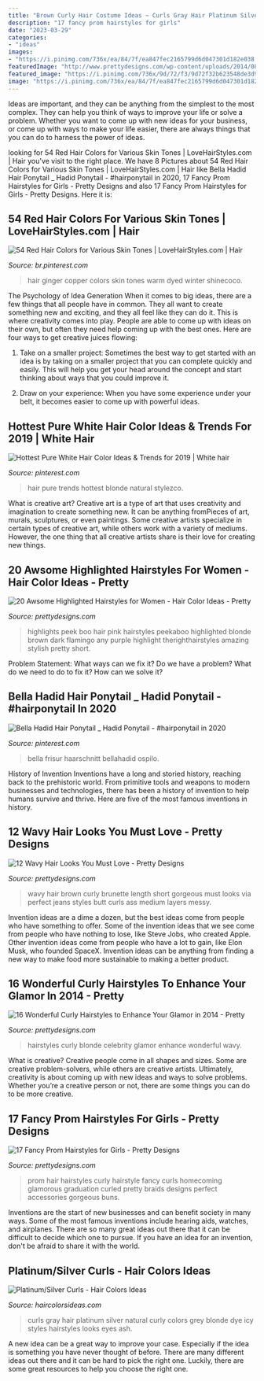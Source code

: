 ```yaml
---
title: "Brown Curly Hair Costume Ideas ~ Curls Gray Hair Platinum Silver Natural Curly Colors Grey Blonde Dye Icy Styles Hairstyles Looks Eyes Ash"
description: "17 fancy prom hairstyles for girls"
date: "2023-03-29"
categories:
- "ideas"
images:
- "https://i.pinimg.com/736x/ea/84/7f/ea847fec2165799d6d047301d182e038.jpg"
featuredImage: "http://www.prettydesigns.com/wp-content/uploads/2014/08/Glamorous-Prom-Hairstyle-for-Curly-Hair.jpg"
featured_image: "https://i.pinimg.com/736x/9d/72/f3/9d72f32b623548de3d9716faac8f475b.jpg"
image: "https://i.pinimg.com/736x/ea/84/7f/ea847fec2165799d6d047301d182e038.jpg"
---
```



Ideas are important, and they can be anything from the simplest to the most complex. They can help you think of ways to improve your life or solve a problem. Whether you want to come up with new ideas for your business, or come up with ways to make your life easier, there are always things that you can do to harness the power of ideas.

	

		
looking for 54 Red Hair Colors for Various Skin Tones | LoveHairStyles.com | Hair you've visit to the right place. We have 8 Pictures about 54 Red Hair Colors for Various Skin Tones | LoveHairStyles.com | Hair like Bella Hadid Hair Ponytail _ Hadid Ponytail - #hairponytail in 2020, 17 Fancy Prom Hairstyles for Girls - Pretty Designs and also 17 Fancy Prom Hairstyles for Girls - Pretty Designs. Here it is:
		
    
## 54 Red Hair Colors For Various Skin Tones | LoveHairStyles.com | Hair

<img loading=lazy src="https://i.pinimg.com/736x/9d/72/f3/9d72f32b623548de3d9716faac8f475b.jpg" onerror="this.onerror=null;this.src='https://tse4.mm.bing.net/th?id=OIP.Sgck3jfoAizjmFlZZTwbpQHaLG&amp;pid=15.1';" alt="54 Red Hair Colors for Various Skin Tones | LoveHairStyles.com | Hair">

_Source: br.pinterest.com_

>hair ginger copper colors skin tones warm dyed winter shinecoco. 

	

The Psychology of Idea Generation
When it comes to big ideas, there are a few things that all people have in common. They all want to create something new and exciting, and they all feel like they can do it. This is where creativity comes into play. People are able to come up with ideas on their own, but often they need help coming up with the best ones. Here are four ways to get creative juices flowing:
1. Take on a smaller project: Sometimes the best way to get started with an idea is by taking on a smaller project that you can complete quickly and easily. This will help you get your head around the concept and start thinking about ways that you could improve it.

2. Draw on your experience: When you have some experience under your belt, it becomes easier to come up with powerful ideas.

    
## Hottest Pure White Hair Color Ideas &amp; Trends For 2019 | White Hair

<img loading=lazy src="https://i.pinimg.com/736x/ad/6b/d9/ad6bd99f6ebeb0cdab66d1091a490671.jpg" onerror="this.onerror=null;this.src='https://tse4.mm.bing.net/th?id=OIP.uRQLn9lWjwJJEAQUwOgiUgHaJo&amp;pid=15.1';" alt="Hottest Pure White Hair Color Ideas &amp; Trends for 2019 | White hair">

_Source: pinterest.com_

>hair pure trends hottest blonde natural stylezco. 

	

What is creative art?
Creative art is a type of art that uses creativity and imagination to create something new. It can be anything fromPieces of art, murals, sculptures, or even paintings. Some creative artists specialize in certain types of creative art, while others work with a variety of mediums. However, the one thing that all creative artists share is their love for creating new things.

    
## 20 Awsome Highlighted Hairstyles For Women - Hair Color Ideas - Pretty

<img loading=lazy src="http://www.prettydesigns.com/wp-content/uploads/2016/03/Pink-Highlights.jpg" onerror="this.onerror=null;this.src='https://tse2.mm.bing.net/th?id=OIP.b4QKZcGDixEvRTCY3vwKjQHaJw&amp;pid=15.1';" alt="20 Awsome Highlighted Hairstyles for Women - Hair Color Ideas - Pretty">

_Source: prettydesigns.com_

>highlights peek boo hair pink hairstyles peekaboo highlighted blonde brown dark flamingo any purple highlight therighthairstyles amazing stylish pretty short. 

	

Problem Statement: What ways can we fix it?
Do we have a problem?
What do we need to do to fix it?
How can we solve it?

    
## Bella Hadid Hair Ponytail _ Hadid Ponytail - #hairponytail In 2020

<img loading=lazy src="https://i.pinimg.com/736x/ea/84/7f/ea847fec2165799d6d047301d182e038.jpg" onerror="this.onerror=null;this.src='https://tse1.mm.bing.net/th?id=OIP.hqVGWcJR0Jzv5PlDAVc7mwHaL7&amp;pid=15.1';" alt="Bella Hadid Hair Ponytail _ Hadid Ponytail - #hairponytail in 2020">

_Source: pinterest.com_

>bella frisur haarschnitt bellahadid ospilo. 

	

History of Invention
Inventions have a long and storied history, reaching back to the prehistoric world. From primitive tools and weapons to modern businesses and technologies, there has been a history of invention to help humans survive and thrive. Here are five of the most famous inventions in history.

    
## 12 Wavy Hair Looks You Must Love - Pretty Designs

<img loading=lazy src="http://www.prettydesigns.com/wp-content/uploads/2015/01/Long-Wavy-Hair2.jpg" onerror="this.onerror=null;this.src='https://tse2.mm.bing.net/th?id=OIP.yrP2Bt2jlPK-YtBSWu0Z9AHaLH&amp;pid=15.1';" alt="12 Wavy Hair Looks You Must Love - Pretty Designs">

_Source: prettydesigns.com_

>wavy hair brown curly brunette length short gorgeous must looks via perfect jeans styles butt curls ass medium layers messy. 

	

Invention ideas are a dime a dozen, but the best ideas come from people who have something to offer. Some of the invention ideas that we see come from people who have nothing to lose, like Steve Jobs, who created Apple. Other invention ideas come from people who have a lot to gain, like Elon Musk, who founded SpaceX. Invention ideas can be anything from finding a new way to make food more sustainable to making a better product.

    
## 16 Wonderful Curly Hairstyles To Enhance Your Glamor In 2014 - Pretty

<img loading=lazy src="https://www.prettydesigns.com/wp-content/uploads/2013/11/Celebrity-Hairstyles-long-blonde-curly-hairstyles.jpg" onerror="this.onerror=null;this.src='https://tse2.mm.bing.net/th?id=OIP.hikJkMvdmgs7Hk65puJ0ZwHaLG&amp;pid=15.1';" alt="16 Wonderful Curly Hairstyles to Enhance Your Glamor in 2014 - Pretty">

_Source: prettydesigns.com_

>hairstyles curly blonde celebrity glamor enhance wonderful wavy. 

	

What is creative?
Creative people come in all shapes and sizes. Some are creative problem-solvers, while others are creative artists. Ultimately, creativity is about coming up with new ideas and ways to solve problems. Whether you’re a creative person or not, there are some things you can do to be more creative.

    
## 17 Fancy Prom Hairstyles For Girls - Pretty Designs

<img loading=lazy src="http://www.prettydesigns.com/wp-content/uploads/2014/08/Glamorous-Prom-Hairstyle-for-Curly-Hair.jpg" onerror="this.onerror=null;this.src='https://tse2.mm.bing.net/th?id=OIP.Cdt7Gjlw30tj9q2vIau7tQAAAA&amp;pid=15.1';" alt="17 Fancy Prom Hairstyles for Girls - Pretty Designs">

_Source: prettydesigns.com_

>prom hair hairstyles curly hairstyle fancy curls homecoming glamorous graduation curled pretty braids designs perfect accessories gorgeous buns. 

	

Inventions are the start of new businesses and can benefit society in many ways. Some of the most famous inventions include hearing aids, watches, and airplanes. There are so many great ideas out there that it can be difficult to decide which one to pursue. If you have an idea for an invention, don't be afraid to share it with the world.

    
## Platinum/Silver Curls - Hair Colors Ideas

<img loading=lazy src="http://www.haircolorsideas.com/wp-content/uploads/2015/03/natural-curls-dyed-gray.jpg" onerror="this.onerror=null;this.src='https://tse1.mm.bing.net/th?id=OIP.HvIM76HLz84Mj00Au0A1uwHaHa&amp;pid=15.1';" alt="Platinum/Silver Curls - Hair Colors Ideas">

_Source: haircolorsideas.com_

>curls gray hair platinum silver natural curly colors grey blonde dye icy styles hairstyles looks eyes ash. 

	

A new idea can be a great way to improve your case. Especially if the idea is something you have never thought of before. There are many different ideas out there and it can be hard to pick the right one. Luckily, there are some great resources to help you choose the right one.

